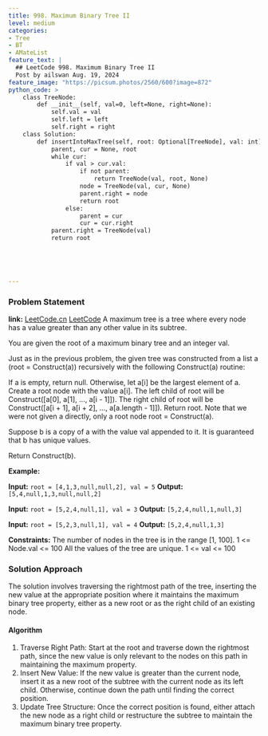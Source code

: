 ```yaml
---
title: 998. Maximum Binary Tree II
level: medium
categories:
- Tree
- BT
- AMateList
feature_text: |
  ## LeetCode 998. Maximum Binary Tree II
  Post by ailswan Aug. 19, 2024
feature_image: "https://picsum.photos/2560/600?image=872"
python_code: >
    class TreeNode:
        def __init__(self, val=0, left=None, right=None):
            self.val = val
            self.left = left
            self.right = right
    class Solution:
        def insertIntoMaxTree(self, root: Optional[TreeNode], val: int) -> Optional[TreeNode]:
            parent, cur = None, root
            while cur:
                if val > cur.val:
                    if not parent:
                        return TreeNode(val, root, None)
                    node = TreeNode(val, cur, None)
                    parent.right = node
                    return root
                else:
                    parent = cur
                    cur = cur.right
            parent.right = TreeNode(val)
            return root


        
   

---
```


### Problem Statement
**link:**
[LeetCode.cn](https://leetcode.cn/problems/maximum-binary-tree-ii/)
[LeetCode](https://leetcode.com/maximum-binary-tree-ii/)
A maximum tree is a tree where every node has a value greater than any other value in its subtree.

You are given the root of a maximum binary tree and an integer val.

Just as in the previous problem, the given tree was constructed from a list a (root = Construct(a)) recursively with the following Construct(a) routine:

If a is empty, return null.
Otherwise, let a[i] be the largest element of a. Create a root node with the value a[i].
The left child of root will be Construct([a[0], a[1], ..., a[i - 1]]).
The right child of root will be Construct([a[i + 1], a[i + 2], ..., a[a.length - 1]]).
Return root.
Note that we were not given a directly, only a root node root = Construct(a).

Suppose b is a copy of a with the value val appended to it. It is guaranteed that b has unique values.

Return Construct(b).

**Example:**

**Input:** `root = [4,1,3,null,null,2], val = 5`
**Output:** `[5,4,null,1,3,null,null,2]`

**Input:** `root = [5,2,4,null,1], val = 3`
**Output:** `[5,2,4,null,1,null,3]`

**Input:** `root = [5,2,3,null,1], val = 4`
**Output:** `[5,2,4,null,1,3]`

**Constraints:**
The number of nodes in the tree is in the range [1, 100].
1 <= Node.val <= 100
All the values of the tree are unique.
1 <= val <= 100
### Solution Approach
The solution involves traversing the rightmost path of the tree, inserting the new value at the appropriate position where it maintains the maximum binary tree property, either as a new root or as the right child of an existing node.

#### Algorithm
1. Traverse Right Path: Start at the root and traverse down the rightmost path, since the new value is only relevant to the nodes on this path in maintaining the maximum property.
2. Insert New Value: If the new value is greater than the current node, insert it as a new root of the subtree with the current node as its left child. Otherwise, continue down the path until finding the correct position.
3. Update Tree Structure: Once the correct position is found, either attach the new node as a right child or restructure the subtree to maintain the maximum binary tree property.